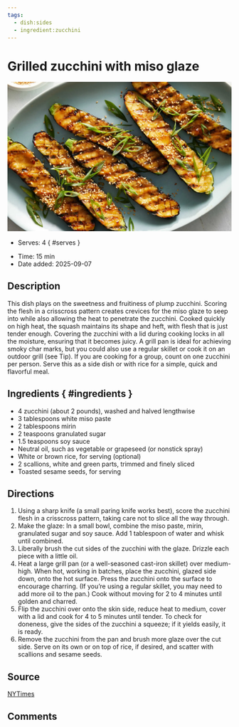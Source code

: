 ```yaml
---
tags:
  - dish:sides
  - ingredient:zucchini
---
```

<!-- Tags can have colon, but no space around it -->

# Grilled zucchini with miso glaze

![Recipe picture](../images/hm-miso-glazed-zucchini-threeByTwoMediumAt2X-v2.webp)

<!-- Serves has to be a single number, no dashes, but text is allowed after the
number (e.g., 24 cookies) -->
- Serves: 4
{ #serves }
<!-- Time is not parsed, so anything can be input here, and additional
values can be added (e.g., "active time", "cooking time", etc) -->
- Time: 15 min
- Date added: 2025-09-07

## Description
This dish plays on the sweetness and fruitiness of plump zucchini. Scoring the flesh in a crisscross pattern creates crevices for the miso glaze to seep into while also allowing the heat to penetrate the zucchini. Cooked quickly on high heat, the squash maintains its shape and heft, with flesh that is just tender enough. Covering the zucchini with a lid during cooking locks in all the moisture, ensuring that it becomes juicy. A grill pan is ideal for achieving smoky char marks, but you could also use a regular skillet or cook it on an outdoor grill (see Tip). If you are cooking for a group, count on one zucchini per person. Serve this as a side dish or with rice for a simple, quick and flavorful meal.

## Ingredients { #ingredients }

<!-- Decimals are allowed, fractions are not. For ranges, use only a single dash
and no spaces between the numbers. -->
- 4 zucchini (about 2 pounds), washed and halved lengthwise
- 3 tablespoons white miso paste
- 2 tablespoons mirin
- 2 teaspoons granulated sugar
- 1.5 teaspoons soy sauce
- Neutral oil, such as vegetable or grapeseed (or nonstick spray)
- White or brown rice, for serving (optional)
- 2 scallions, white and green parts, trimmed and finely sliced
- Toasted sesame seeds, for serving
## Directions

<!-- If you have a direction that refers to a number of some ingredient, wrap
the number in asterisks and add `{.ingredient-num}` afterwards. For example,
write `Add 2 Tbsp oil to pan` as `Add *2*{.ingredient-num} to pan`. This allows
us to properly change the number when changing the serves value. -->
1. Using a sharp knife (a small paring knife works best), score the zucchini flesh in a crisscross pattern, taking care not to slice all the way through.
2. Make the glaze: In a small bowl, combine the miso paste, mirin, granulated sugar and soy sauce. Add 1 tablespoon of water and whisk until combined.
3. Liberally brush the cut sides of the zucchini with the glaze. Drizzle each piece with a little oil.
4. Heat a large grill pan (or a well-seasoned cast-iron skillet) over medium-high. When hot, working in batches, place the zucchini, glazed side down, onto the hot surface. Press the zucchini onto the surface to encourage charring. (If you’re using a regular skillet, you may need to add more oil to the pan.) Cook without moving for 2 to 4 minutes until golden and charred.
5. Flip the zucchini over onto the skin side, reduce heat to medium, cover with a lid and cook for 4 to 5 minutes until tender. To check for doneness, give the sides of the zucchini a squeeze; if it yields easily, it is ready.
6. Remove the zucchini from the pan and brush more glaze over the cut side. Serve on its own or on top of rice, if desired, and scatter with scallions and sesame seeds.

## Source

[NYTimes](https://cooking.nytimes.com/recipes/1023319-grilled-zucchini-with-miso-glaze)

## Comments
